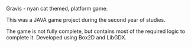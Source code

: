 Gravis - nyan cat themed, platform game.

This was a JAVA game project during the second year of studies.

The game is not fully complete, but contains most of the required logic to complete it. Developed using Box2D and LibGDX.
 
